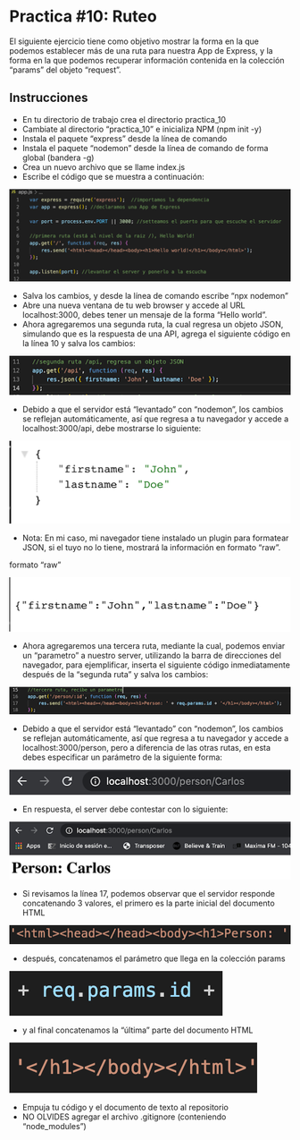 # Practica #10: Ruteo
El  siguiente ejercicio tiene como objetivo mostrar la forma en la que podemos establecer más de una ruta para nuestra App de Express, y la forma en la que podemos recuperar información contenida en la colección “params” del objeto “request”.

## Instrucciones
- En tu directorio de trabajo crea el directorio practica_10
- Cambiate al directorio “practica_10” e inicializa NPM (npm init -y)
- Instala el paquete “express” desde la línea de comando
- Instala el paquete “nodemon” desde la línea de comando de forma global (bandera -g) 
- Crea un nuevo archivo que se llame index.js
- Escribe el código que se muestra a continuación:

![Bloque de Código](img/code1.png)

- Salva los cambios, y desde la línea de comando escribe “npx nodemon” 
- Abre una nueva ventana de tu web browser y accede al URL localhost:3000, debes tener un mensaje de la forma “Hello world”.
- Ahora agregaremos una segunda ruta, la cual regresa un objeto JSON, simulando que es la respuesta de una API, agrega el siguiente código en la línea 10 y salva los cambios:

![Bloque de Código2](img/code2.png)

- Debido a que el servidor está “levantado” con “nodemon”, los cambios se reflejan automáticamente, así que regresa a tu navegador y accede a  localhost:3000/api, debe mostrarse lo siguiente:

![Bloque de Código3](img/code3.png)

- Nota: En mi caso, mi navegador tiene instalado un plugin para formatear JSON, si el tuyo no lo tiene, mostrará la información en formato “raw”.

formato “raw”

![Bloque de Código4](img/code4.png)

- Ahora agregaremos una tercera ruta, mediante la cual, podemos enviar un “parametro” a nuestro server, utilizando la barra de direcciones del navegador, para ejemplificar, inserta  el siguiente código inmediatamente después de la “segunda ruta” y salva los cambios:

![Bloque de Código5](img/code5.png)

- Debido a que el servidor está “levantado” con “nodemon”, los cambios se reflejan automáticamente, así que regresa a tu navegador y accede a  localhost:3000/person, pero a diferencia de las otras rutas, en esta debes especificar un parámetro de la siguiente forma:

![Bloque de Código6](img/code6.png)

- En respuesta, el server debe contestar con lo siguiente:

![Bloque de Código7](img/code7.png)

- Si revisamos la línea 17, podemos observar que el servidor responde concatenando 3 valores, el primero es la parte inicial del documento HTML

![Bloque de Código8](img/code8.png)

- después, concatenamos el parámetro que llega en la colección params

![Bloque de Código9](img/code9.png)

- y al final concatenamos la “última” parte del documento HTML
	
![Bloque de Código10](img/code10.png)

- Empuja tu código y el documento de texto al repositorio
- NO OLVIDES agregar el archivo .gitignore (conteniendo “node_modules”)
